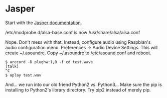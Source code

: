 Jasper
======

Start with the [Jasper documentation](http://jasperproject.github.io/).

/etc/modprobe.d/alsa-base.conf is now /usr/share/alsa/alsa.conf

Nope. Don't mess with that.  Instead, configure audio using Raspbian's
audio configuration menu. Preferences -> Audio Device Settings. This
will create ~/.asoundrc.  Copy ~/.asoundrc to /etc/asound.conf and
reboot.

    $ arecord -D plughw:1,0 -f cd test.wave
    [talk]
	^C
	$ aplay test.wav

And... we run into our old friend Python2 vs. Python3... Make sure the
pip is installing to Python2's library directory.  Try pip2 instead of
merely pip.
